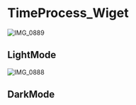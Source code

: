 # TimeProcess_Wiget

![IMG_0889](https://github.com/KHYUN28/TimeProcess_Wiget/assets/121412134/8cbbe2ba-b98a-40c6-877e-6839345eb53f)

## LightMode

![IMG_0888](https://github.com/KHYUN28/TimeProcess_Wiget/assets/121412134/7f3cbe5e-6778-4fdb-803a-6e250f10b437)

## DarkMode

